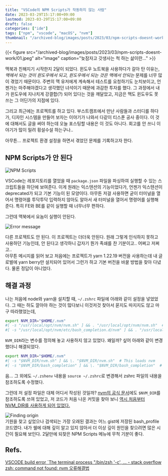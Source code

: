 ```yaml
---
title: "VSCode의 NPM Scripts가 작동하지 않는 사람"
date: 2023-03-29T15:17:00+09:00
lastmod: 2023-03-29T15:17:00+09:00
draft: false
categories: ["ide"]
tags: ["npm", "vscode", "macOS", "nvm"]
thumbnail: "/archived-blog/images/posts/2023/03/npm-scripts-doesnt-work/02.png"
---
```


{{< figure src="/archived-blog/images/posts/2023/03/npm-scripts-doesnt-work/01.jpeg" alt="image" caption="늦잠자고 갓생사는 척 하는 삶이란..." >}}

맥북과 친해지기 시작한지 2달이 되었다. 윈도우 노트북을 사용하다가 갈아 탄 이유는, _맥에서 되는 것이 윈도우에서 되고, 윈도우에서 되는 것은 맥에서 안되는_ 문제를 너무 많이 겪었기 때문이다. 주변의 맥 유저에게 계속해서 테스트를 요청하기도 눈치보이고, 언젠가는 마주해야겠다고 생각했던 녀석이기 때문에 과감한 투자를 했다. 그 과정에서 내가 윈도우에 지나치게 강결합(?) 되어 있다는 것을 깨달았고, 지금은 맥도 윈도우도 못 쓰는 그 어딘가의 지점에 있다.

그리고 최근에는 프로젝트를 하고 있다. 부스트캠프에서 만난 사람들과 스터디를 하다가, 디자인 시스템을 만들어 보자는 이야기가 나와서 다같이 티스푼 공사 중이다. 이 것에 대해서도 글을 써야 하는데 오늘 포스팅할 내용은 이 것도 아니다. 회고를 안 쓰니 이야기가 많이 밀려 횡설수설 하는구나..

아무튼... 프로젝트 환경 설정을 하면서 겪었던 문제를 기록하고자 한다.

## NPM Scripts가 안 된다

![NPM Scripts](/archived-blog/images/posts/2023/03/npm-scripts-doesnt-work/02.png)

VSCode는 레포지토리를 열었을 때 `package.json` 파일을 파싱하여 실행할 수 있는 스크립트들을 하단에 보여준다. 이게 원래는 익스텐션의 기능이었다가, 언젠가 익스텐션이 deprecated가 되고 기본 기능이 된 모양이다. 아무튼 저걸 사용하면 굳이 터미널을 열어서 명령어를 투닥투닥 입력하지 않아도 알아서 새 터미널을 열어서 명령어를 실행해 준다. 특히 FE와 BE를 같이 실행할 때 너무너무 편하다.

그런데 맥북에서 요놈이 실행이 안된다.

![Error message](/archived-blog/images/posts/2023/03/npm-scripts-doesnt-work/03.png)

다른 프로젝트도 안 된다. 이 프로젝트는 더더욱 안된다. 원래 그렇게 인식하지 못하고 사용하던 기능인데, 안 된다고 생각하니 갑자기 뭔가 족쇄를 찬 기분이고.. 어쩌고 저쩌고..  
아무튼 메시지를 읽어 보고 처음에는 프로젝트가 yarn 1.22.19 버전을 사용하는데 내 글로벌에 yarn berry만 설치되어 있어서 그런가 하고 기본 버전을 바꿀 방법을 찾아 다녔다. 물론 정답이 아니었다.

## 해결 과정

나는 처음에 node와 yarn을 설치할 때, `~/.zshrc` 파일에 아래와 같이 설정을 넣었었다. 그 때는 하도 깔아야 하는 것이 많다보니 이것저것 찾아서 묻지도 따지지도 않고 마구 따라했었는데,

```zsh
export NVM_DIR="$HOME/.nvm"
#[ -s "/usr/local/opt/nvm/nvm.sh" ] && . "/usr/local/opt/nvm/nvm.sh"  # This loads nvm
#[ -s "/usr/local/opt/nvm/etc/bash_completion.d/nvm" ] && . "/usr/local/opt/nvm/etc/bash_completion.d/nvm"  # This loads nvm bash_completion
```

`NVM_DIR`라는 변수를 정의해 놓고 사용하지 않고 있었다. 왜일까? 싶어 아래와 같이 변경했더니 해결되었다.

```zsh
export NVM_DIR="$HOME/.nvm"
#[ -s "$NVM_DIR/nvm.sh" ] && \. "$NVM_DIR/nvm.sh"  # This loads nvm
#[ -s "$NVM_DIR/bash_completion" ] && \. "$NVM_DIR/bash_completion"  # This loads nvm bash_completion
```

음... 그 외에도 `~/.zshenv` 내용을 `source ~/.zshrc`로 변경해서 zshrc 파일의 내용을 참조하도록 수정했다.

그런데 저 설정 파일은 대체 어디서 작성된 것일까? [nvm의 공식 문서](https://github.com/nvm-sh/nvm/commit/e10705b896ee417e03512403df82e22d7a9b25ca)에도 `$NVM_DIR`를 참조하도록 쓰여 있었고, 저 코드가 처음 나온 커밋을 찾아 보니 [역시 처음부터 NVM_DIR를 사용하게 되어 있었다.](https://github.com/nvm-sh/nvm/commit/e10705b896ee417e03512403df82e22d7a9b25ca)

![Finding origin](/archived-blog/images/posts/2023/03/npm-scripts-doesnt-work/04.png)  
기원을 찾고 싶었으나 검색되는 가장 오래된 결과는 어느 gist에 저장된 bash_profile 코드였다. 내가 쉘에 대해 깊이 알고 있지 않아서 더 이상 깊이 원인을 찾으려면 많은 시간이 필요해 보인다. 2달만에 되찾은 NPM Scripts 메뉴에 무척 기분이 좋다.

## Refs.

[VSCODE build error `The terminal process "/bin/zsh '-c', ... - stack overflow](https://stackoverflow.com/questions/63502253/vscode-build-error-the-terminal-process-bin-zsh-c-yarn-run-watch-extensi)  
[zsh: command not found: nvm 오류해결법](https://velog.io/@palette/zsh-command-not-found-nvm-%EC%98%A4%EB%A5%98%ED%95%B4%EA%B2%B0%EB%B2%95)
